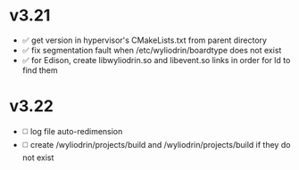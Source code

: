 <!---
Use :white_medium_square: for TODO
Use :white_check_mark: for DONE
-->

# v3.21
- :white_check_mark: get version in hypervisor's CMakeLists.txt from parent directory
- :white_check_mark: fix segmentation fault when /etc/wyliodrin/boardtype does not exist
- :white_check_mark: for Edison, create libwyliodrin.so and libevent.so links in order for ld to find them

# v3.22
- :white_medium_square: log file auto-redimension
- :white_medium_square: create /wyliodrin/projects/build and /wyliodrin/projects/build if they do not exist
